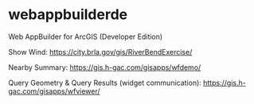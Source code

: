 # webappbuilderde
Web AppBuilder for ArcGIS (Developer Edition)

Show Wind: https://city.brla.gov/gis/RiverBendExercise/

Nearby Summary: https://gis.h-gac.com/gisapps/wfdemo/

Query Geometry & Query Results (widget communication): https://gis.h-gac.com/gisapps/wfviewer/

